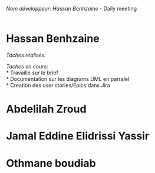 *Nom développeur: Hassan Benhzaine* - Daily meeting<br><br>

# Hassan Benhzaine

*Taches réalisés:*<br>
    

*Taches en cours:*<br>
    * Travaille sur le brief<br>
    * Documentation sur les diagrams UML en parralel<br>
    * Creation des user stories/Epics dans Jira

# Abdelilah Zroud 

# Jamal Eddine Elidrissi Yassir

# Othmane boudiab



